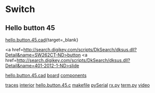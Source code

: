 # Switch

## Hello button 45

[hello.button.45.cad](../button/hello.button.45.cad){target=_blank}

<a href=http://search.digikey.com/scripts/DkSearch/dksus.dll?Detail&name=SW262CT-ND>button</a> <a href=http://search.digikey.com/scripts/DkSearch/dksus.dll?Detail&name=401-2012-1-ND>slide</a>

<a href="../../button/hello.button.45.cad" target="_blank">hello.button.45.cad</a>
 <a href=button/hello.button.45.png>board</a> <a href=button/hello.button.45.jpg>components</a> 

<a href=button/hello.button.45.traces.png>traces</a> <a href=button/hello.button.45.interior.png>interior</a>
<a href=button/hello.button.45.c>hello.button.45.c</a> <a href=button/hello.button.45.make>makefile</a>
<a href=http://pyserial.sourceforge.net/>pySerial</a> <a href=python/rx.py>rx.py</a> <a href=python/term.py>term.py</a> <a href=button/hello.button.45.mpg>video</a>

